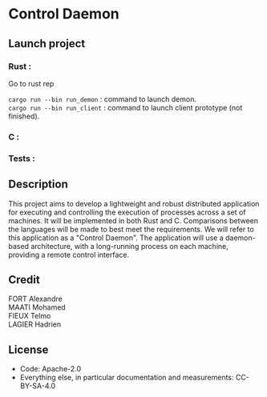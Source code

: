 # Control Daemon

## Launch project

### Rust : 

Go to rust rep

`cargo run --bin run_demon` : command to launch demon.  
`cargo run --bin run_client` : command to launch client prototype (not finished).

### C :


### Tests :



## Description

This project aims to develop a lightweight and robust distributed application for executing and controlling the execution of processes across a set of machines. It will be implemented in both Rust and C. Comparisons between the languages will be made to best meet the requirements. We will refer to this application as a "Control Daemon". The application will use a daemon-based architecture, with a long-running process on each machine, providing a remote control interface.

## Credit

FORT Alexandre  
MAATI Mohamed  
FIEUX Telmo  
LAGIER Hadrien  

## License
- Code: Apache-2.0
- Everything else, in particular documentation and measurements: CC-BY-SA-4.0

